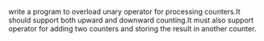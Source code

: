 write a program to overload unary operator for processing counters.It should support both upward and downward counting.It must also support operator for adding two counters and storing the result in another counter.
